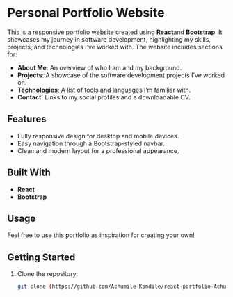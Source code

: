 # Personal Portfolio Website

This is a responsive portfolio website created using **React**and **Bootstrap**. It showcases my journey in software development, highlighting my skills, projects, and technologies I’ve worked with. The website includes sections for:

- **About Me**: An overview of who I am and my background.
- **Projects**: A showcase of the software development projects I’ve worked on.
- **Technologies**: A list of tools and languages I’m familiar with.
- **Contact**: Links to my social profiles and a downloadable CV.

## Features
- Fully responsive design for desktop and mobile devices.
- Easy navigation through a Bootstrap-styled navbar.
- Clean and modern layout for a professional appearance.

## Built With
- **React**
- **Bootstrap**

## Usage
Feel free to use this portfolio as inspiration for creating your own! 

## Getting Started
1. Clone the repository:
   ```bash
   git clone (https://github.com/Achumile-Kondile/react-portfolio-Achumile-Kondile.git)
